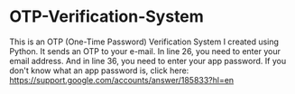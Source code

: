 # OTP-Verification-System
This is an OTP (One-Time Password) Verification System I created using Python. It sends an OTP to your e-mail.
In line 26, you need to enter your email address. 
And in line 36, you need to enter your app password. 
If you don't know what an app password is, click here: https://support.google.com/accounts/answer/185833?hl=en
